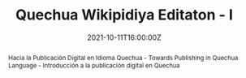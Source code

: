 ---
title: "Quechua Wikipidiya Editaton - I"

event: Quechua Editaton 2021 - I
event_url: http://clubesdecienciaperu.org/project/cdec54/

location: Clubes de Ciencia Perú
address:
  street: ''
  city: ''
  region: ''
  postcode: '0051'
  country: Peru

summary: "Quechua Wikipidiya Editaton - I"
abstract: "Hacia la Publicación Digital en Idioma Quechua -  Towards Publishing in Quechua Language - Introducción a la publicación digital en Quechua"

# Talk start and end times.
#   End time can optionally be hidden by prefixing the line with `#`.
date: "2021-10-11T16:00:00Z"
date_end: "2021-10-11T20:00:00Z"
all_day: false

# Schedule page publish date (NOT talk date).
publishDate: "2021-10-11T10:00:00Z"

authors: ["admin"]
tags: ["Talks", "Research", "Demo", "Knowledge", "Editathon"]

# Is this a featured talk? (true/false)
featured: false

image:
  caption: "Photo by [@ElwinHuaman](https://twitter.com/ElwinHuaman)"
  focal_point: Right

links:
- icon: twitter
  icon_pack: fab
  name: Follow
  url: https://twitter.com/ElwinHuaman
url_code: ""
url_pdf: ""
url_slides: "https://www.slideshare.net/elwinlhq/hacia-la-publicacin-digital-en-idioma-quechua-towards-publishing-in-quechua-language"
url_video: "https://youtu.be/-bMzZCJlmlg"

# Markdown Slides (optional).
#   Associate this talk with Markdown slides.
#   Simply enter your slide deck's filename without extension.
#   E.g. `slides = "example-slides"` references `content/slides/example-slides.md`.
#   Otherwise, set `slides = ""`.
slides: ""

# Projects (optional).
#   Associate this post with one or more of your projects.
#   Simply enter your project's folder or file name without extension.
#   E.g. `projects = ["internal-project"]` references `content/project/deep-learning/index.md`.
#   Otherwise, set `projects = []`.
projects:
- QUIPU
---